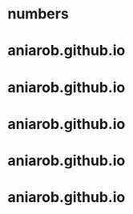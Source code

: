 # numbers
# aniarob.github.io
# aniarob.github.io
# aniarob.github.io
# aniarob.github.io
# aniarob.github.io
